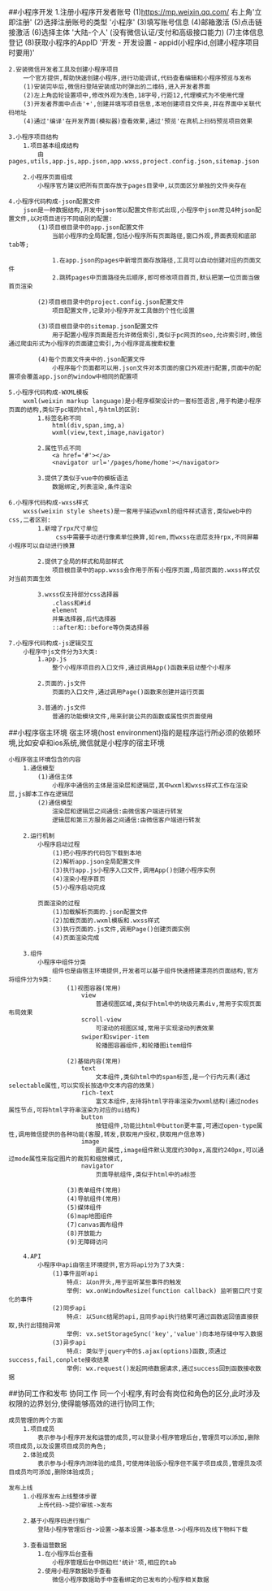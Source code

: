 ##小程序开发
    1.注册小程序开发者账号
        (1)https://mp.weixin.qq.com/ 右上角'立即注册'
        (2)选择注册账号的类型 '小程序'
        (3)填写账号信息
        (4)邮箱激活
        (5)点击链接激活
        (6)选择主体  '大陆-个人'  (没有微信认证/支付和高级接口能力)
        (7)主体信息登记
        (8)获取小程序的AppID    '开发 - 开发设置 - appid(小程序id,创建小程序项目时要用)'

    2.安装微信开发者工具及创建小程序项目
        一个官方提供,帮助快速创建小程序,进行功能调试,代码查看编辑和小程序预览与发布
        (1)安装完毕后,微信扫登陆安装成功时弹出的二维码,进入开发者界面
        (2)左上角齿轮设置项中,修改外观为浅色,18字号,行距12,代理模式为不使用代理
        (3)开发者界面中点击'+',创建并填写项目信息,本地创建项目文件夹,并在界面中关联代码地址
        (4)通过'编译'在开发界面(模拟器)查看效果,通过'预览'在真机上扫码预览项目效果

    3.小程序项目结构
        1.项目基本组成结构
            由pages,utils,app.js,app.json,app.wxss,project.config.json,sitemap.json
        
        2.小程序页面组成
            小程序官方建议把所有页面存放于pages目录中,以页面区分单独的文件夹存在

    4.小程序代码构成-json配置文件
        json是一种数据结构,开发中json常以配置文件形式出现,小程序中json常见4种json配置文件,以对项目进行不同级别的配置:
            (1)项目根目录中的app.json配置文件
                当前小程序的全局配置,包括小程序所有页面路径,窗口外观,界面表现和底部tab等;

                1.在app.json的pages中新增页面存放路径,工具可以自动创建对应的页面文件
                2.跳转pages中页面路径先后顺序,即可修改项目首页,默认把第一位页面当做首页渲染

            (2)项目根目录中的project.config.json配置文件
                项目配置文件,记录对小程序开发工具做的个性化设置

            (3)项目根目录中的sitemap.json配置文件
                用于配置小程序页面是否允许微信索引,类似于pc网页的seo,允许索引时,微信通过爬虫形式为小程序的页面建立索引,为小程序提高搜索权重

            (4)每个页面文件夹中的.json配置文件
                小程序每个页面都可以用.json文件对本页面的窗口外观进行配置,页面中的配置项会覆盖app.json的window中相同的配置项

    5.小程序代码构成-WXML模板
        wxml(weixin markup language)是小程序框架设计的一套标签语言,用于构建小程序页面的结构,类似于pc端的html,与html的区别:
            1.标签名称不同
                html(div,span,img,a)
                wxml(view,text,image,navigator)

            2.属性节点不同
                <a href='#'></a>
                <navigator url='/pages/home/home'></navigator>

            3.提供了类似于vue中的模板语法
                数据绑定,列表渲染,条件渲染

    6.小程序代码构成-wxss样式
        wxss(weixin style sheets)是一套用于描述wxml的组件样式语言,类似web中的css,二者区别:
            1.新增了rpx尺寸单位
                 css中需要手动进行像素单位换算,如rem,而wxss在底层支持rpx,不同屏幕小程序可以自动进行换算

            2.提供了全局的样式和局部样式
                项目根目录中的app.wxss会作用于所有小程序页面,局部页面的.wxss样式仅对当前页面生效

            3.wxss仅支持部分css选择器
                .class和#id
                element
                并集选择器,后代选择器
                ::after和::before等伪类选择器

    7.小程序代码构成-js逻辑交互
        小程序中js文件分为3大类:
            1.app.js
                整个小程序项目的入口文件,通过调用App()函数来启动整个小程序

            2.页面的.js文件
                页面的入口文件,通过调用Page()函数来创建并运行页面

            3.普通的.js文件
                普通的功能模块文件,用来封装公共的函数或属性供页面使用


##小程序宿主环境
    宿主环境(host environment)指的是程序运行所必须的依赖环境,比如安卓和ios系统,微信就是小程序的宿主环境

    小程序宿主环境包含的内容
        1.通信模型
            (1)通信主体
                小程序中通信的主体是渲染层和逻辑层,其中wxml和wxss样式工作在渲染层,js脚本工作在逻辑层
            (2)通信模型
                渲染层和逻辑层之间通信:由微信客户端进行转发
                逻辑层和第三方服务器之间通信:由微信客户端进行转发

        2.运行机制
            小程序启动过程
                (1)把小程序的代码包下载到本地
                (2)解析app.json全局配置文件
                (3)执行app.js小程序入口文件,调用App()创建小程序实例
                (4)渲染小程序首页
                (5)小程序启动完成

            页面渲染的过程
                (1)加载解析页面的.json配置文件
                (2)加载页面的.wxml模板和.wxss样式
                (3)执行页面的.js文件,调用Page()创建页面实例
                (4)页面渲染完成

        3.组件
            小程序中组件分类
                组件也是由宿主环境提供,开发者可以基于组件快速搭建漂亮的页面结构,官方将组件分为9类:
                    (1)视图容器(常用)
                        view
                            普通视图区域,类似于html中的块级元素div,常用于实现页面布局效果
                        scroll-view
                            可滚动的视图区域,常用于实现滚动列表效果
                        swiper和swiper-item
                            轮播图容器组件,和轮播图item组件

                    (2)基础内容(常用)
                        text
                            文本组件,类似html中的span标签,是一个行内元素(通过selectable属性,可以实现长按选中文本内容的效果)
                        rich-text
                            富文本组件,支持将html字符串渲染为wxml结构(通过nodes属性节点,可将html字符串渲染为对应的ui结构)
                        button
                            按钮组件,功能比html中button更丰富,可通过open-type属性,调用微信提供的各种功能(客服,转发,获取用户授权,获取用户信息等)
                        image
                            图片属性,image组件默认宽度约300px,高度约240px,可以通过mode属性来指定图片的裁剪和缩放模式,
                        navigator
                            页面导航组件,类似于html中的a标签

                    (3)表单组件(常用)
                    (4)导航组件(常用)
                    (5)媒体组件
                    (6)map地图组件
                    (7)canvas画布组件
                    (8)开放能力
                    (9)无障碍访问 
                        
        4.API
            小程序中api由宿主环境提供,官方将api分为了3大类:
                (1)事件监听api
                    特点: 以on开头,用于监听某些事件的触发
                    举例: wx.onWindowResize(function callback) 监听窗口尺寸变化的事件
                (2)同步api
                    特点: 以Sunc结尾的api,且同步api执行结果可通过函数返回值直接获取,执行出错抛异常
                    举例: vx.setStorageSync('key','value')向本地存储中写入数据
                (3)异步api
                    特点: 类似于jquery中的$.ajax(options)函数,须通过success,fail,conplete接收结果
                    举例: wx.request()发起网络数据请求,通过success回到函数接收数据


##协同工作和发布
    协同工作
        同一个小程序,有时会有岗位和角色的区分,此时涉及权限的边界划分,使得能够高效的进行协同工作;

    成员管理的两个方面
        1.项目成员
            表示参与小程序开发和运营的成员,可以登录小程序管理后台,管理员可以添加,删除项目成员,以及设置项目成员的角色;
        2.体验成员
            表示参与小程序内测体验的成员,可使用体验版小程序但不属于项目成员,管理员及项目成员均可添加,删除体验成员;

    发布上线
        1.小程序发布上线整体步骤
            上传代码->提价审核->发布

        2.基于小程序码进行推广
            登陆小程序管理后台->设置->基本设置->基本信息->小程序码及线下物料下载

        3.查看运营数据
            1.在小程序后台查看
                小程序管理后台中侧边栏'统计'项,相应的tab
            2.使用小程序数据助手查看
                微信小程序数据助手中查看绑定的已发布的小程序相关数据






































